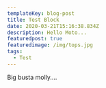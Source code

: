 ```yaml
---
templateKey: blog-post
title: Test Block
date: 2020-03-21T15:16:38.834Z
description: Hello Moto...
featuredpost: true
featuredimage: /img/tops.jpg
tags:
  - Test
---
```

Big busta molly....